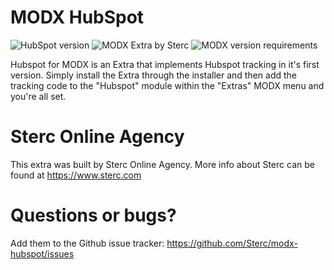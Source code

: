 # MODX HubSpot
![HubSpot version](https://img.shields.io/badge/version-1.0.0-blue.svg) ![MODX Extra by Sterc](https://img.shields.io/badge/checked%20by-sterc-blue.svg) ![MODX version requirements](https://img.shields.io/badge/modx%20version%20requirement-2.4%2B-brightgreen.svg)

 Hubspot for MODX is an Extra that implements Hubspot tracking in it's first version. Simply install the Extra through
 the installer and then add the tracking code to the "Hubspot" module within the "Extras" MODX menu and you're all set.
 
 # Sterc Online Agency
 This extra was built by Sterc Online Agency. More info about Sterc can be found at https://www.sterc.com
 
 # Questions or bugs?
 Add them to the Github issue tracker: https://github.com/Sterc/modx-hubspot/issues